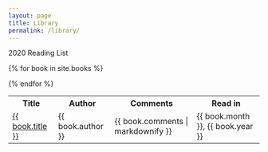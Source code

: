 ```yaml
---
layout: page
title: Library
permalink: /library/
---
```


2020 Reading List
<table>                                                                         
<tr>
  <th>Title</th>
  <th>Author</th>
  <th>Comments</th>
  <th>Read in</th>
</tr>

{% for book in site.books %}
<tr>
  <td> <a href="{{ book.url }}"> {{ book.title }} </a></td>
  <td>{{ book.author }}</td>
  <td>{{ book.comments | markdownify }}</td>
  <td>{{ book.month }}, {{ book.year }}</td>
</tr>

{% endfor %}
</table>
